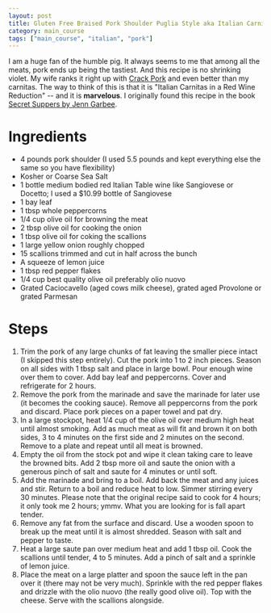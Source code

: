 ```yaml
---
layout: post
title: Gluten Free Braised Pork Shoulder Puglia Style aka Italian Carnitas
category: main_course
tags: ["main_course", "italian", "pork"]
---
```

I am a huge fan of the humble pig.  It always seems to me that among all the meats, pork ends up being the tastiest.  And this recipe is no shrinking violet.  My wife ranks it right up with [Crack Pork](https://fuzzyblog.io/recipes/pork/2019/06/07/crack-pork.html) and even better than my carnitas.  The way to think of this is that it is "Italian Carnitas in a Red Wine Reduction" -- and it is **marvelous**.  I originally found this recipe in the book [Secret Suppers by Jenn Garbee](https://www.amazon.com/Secret-Suppers-Underground-Restaurants-Warehouses/dp/1570615462).

# Ingredients

* 4 pounds pork shoulder (I used 5.5 pounds and kept everything else the same so you have flexibility)
* Kosher or Coarse Sea Salt
* 1 bottle medium bodied red Italian Table wine like Sangiovese or Docetto; I used a $10.99 bottle of Sangiovese
* 1 bay leaf
* 1 tbsp whole peppercorns
* 1/4 cup olive oil for browning the meat
* 2 tbsp olive oil for cooking the onion
* 1 tbsp olive oil for coking the scallions
* 1 large yellow onion roughly chopped
* 15 scallions trimmed and cut in half across the bunch
* A squeeze of lemon juice
* 1 tbsp red pepper flakes
* 1/4 cup best quality olive oil preferably olio nuovo
* Grated Caciocavello (aged cows milk cheese), grated aged Provolone or grated Parmesan

# Steps

1.  Trim the pork of any large chunks of fat leaving the smaller piece intact (I skipped this step entirely).  Cut the pork into 1 to 2 inch pieces.  Season on all sides with 1 tbsp salt and place in large bowl.  Pour enough wine over them to cover.  Add bay leaf and peppercorns.  Cover and refrigerate for 2 hours.
2. Remove the pork from the marinade and save the marinade for later use (it becomes the cooking sauce).  Remove all peppercorns from the pork and discard.  Place pork pieces on a paper towel and pat dry.
3. In a large stockpot, heat 1/4 cup of the olive oil over medium high heat until almost smoking.  Add as much meat as will fit and brown it on both sides, 3 to 4 minutes on the first side and 2 minutes on the second.  Remove to a plate and repeat until all meat is browned.
4. Empty the oil from the stock pot and wipe it clean taking care to leave the browned bits.  Add 2 tbsp more oil and saute the onion with a generous pinch of salt and saute for 4 minutes or until soft.  
5. Add the marinade and bring to a boil.  Add back the meat and any juices and stir.  Return to a boil and reduce heat to low.  Simmer stirring every 30 minutes.  Please note that the original recipe said to cook for 4 hours; it only took me 2 hours; ymmv.  What you are looking for is fall apart tender.
6. Remove any fat from the surface and discard.  Use a wooden spoon to break up the meat until it is almost shredded.  Season with salt and pepper to taste.
7. Heat a large saute pan over medium heat and add 1 tbsp oil.  Cook the scallions until tender, 4 to 5 minutes. Add a pinch of salt and a sprinkle of lemon juice.
8. Place the meat on a large platter and spoon the sauce left in the pan over it (there may not be very much).  Sprinkle with the red pepper flakes and drizzle with the olio nuovo (the really good olive oil).  Top with the cheese.  Serve with the scallions alongside.